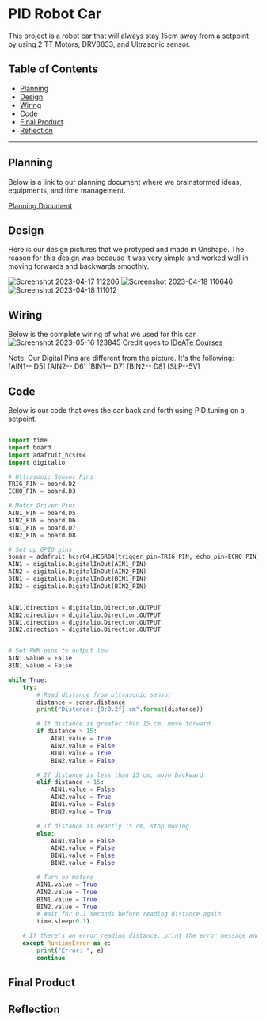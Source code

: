 # PID Robot Car
This project is a robot car that will always stay 15cm away from a setpoint by using 2 TT Motors, DRV8833, and Ultrasonic sensor.
## Table of Contents
* [Planning](#Planning)
* [Design](#Design)
* [Wiring](#Wiring)
* [Code](#Code)
* [Final Product](#Final_Product)
* [Reflection](#Reflection)
---

## Planning
Below is a link to our planning document where we brainstormed ideas, equipments, and time management.

[Planning Document](https://docs.google.com/document/d/1pS8x4_KN1o8x4viN81sqH_3ViWb4FMq0SSYEMJr-LKw/edit#)

## Design
Here is our design pictures that we protyped and made in Onshape. The reason for this design was because it was very simple and worked well in moving forwards and backwards smoothly. 

![Screenshot 2023-04-17 112206](https://user-images.githubusercontent.com/112962044/232820076-10aa31a3-67df-49f4-90ae-312871f2cb4b.png)
![Screenshot 2023-04-18 110646](https://user-images.githubusercontent.com/112962044/232820331-7b2efcb0-1866-4748-aa62-67451eb60ea8.png)
![Screenshot 2023-04-18 111012](https://user-images.githubusercontent.com/112962044/232821432-d45af163-7280-4c60-adc9-660c5de55af6.png)



## Wiring
Below is the complete wiring of what we used for this car. 
![Screenshot 2023-05-16 123845](https://github.com/mhaidar70/car_robot_pid/assets/112962044/7225c21c-cf04-4d3e-a901-3bd05c76d1f3)
Credit goes to [IDeATe Courses](https://courses.ideate.cmu.edu/16-223/f2016/text/ex/Arduino/DRV8833-motor-driver/DRV8833-motor-driver.html)


Note: Our Digital Pins are different from the picture. It's the following:    
[AIN1-- D5]
[AIN2-- D6]
[BIN1-- D7]
[BIN2-- D8]
[SLP--5V]

## Code
Below is our code that oves the car back and forth using PID tuning on a setpoint. 

```python

import time
import board
import adafruit_hcsr04
import digitalio

# Ultrasonic Sensor Pins
TRIG_PIN = board.D2
ECHO_PIN = board.D3

# Motor Driver Pins
AIN1_PIN = board.D5
AIN2_PIN = board.D6
BIN1_PIN = board.D7
BIN2_PIN = board.D8

# Set up GPIO pins
sonar = adafruit_hcsr04.HCSR04(trigger_pin=TRIG_PIN, echo_pin=ECHO_PIN)
AIN1 = digitalio.DigitalInOut(AIN1_PIN)
AIN2 = digitalio.DigitalInOut(AIN2_PIN)
BIN1 = digitalio.DigitalInOut(BIN1_PIN)
BIN2 = digitalio.DigitalInOut(BIN2_PIN)


AIN1.direction = digitalio.Direction.OUTPUT
AIN2.direction = digitalio.Direction.OUTPUT
BIN1.direction = digitalio.Direction.OUTPUT
BIN2.direction = digitalio.Direction.OUTPUT


# Set PWM pins to output low
AIN1.value = False
BIN1.value = False

while True:
    try:
        # Read distance from ultrasonic sensor
        distance = sonar.distance
        print("Distance: {0:0.2f} cm".format(distance))

        # If distance is greater than 15 cm, move forward
        if distance > 15:
            AIN1.value = True
            AIN2.value = False
            BIN1.value = True
            BIN2.value = False

        # If distance is less than 15 cm, move backward
        elif distance < 15:
            AIN1.value = False
            AIN2.value = True
            BIN1.value = False
            BIN2.value = True

        # If distance is exactly 15 cm, stop moving
        else:
            AIN1.value = False
            AIN2.value = False
            BIN1.value = False
            BIN2.value = False

        # Turn on motors
        AIN1.value = True
        AIN2.value = True
        BIN1.value = True
        BIN2.value = True
        # Wait for 0.1 seconds before reading distance again
        time.sleep(0.1)

    # If there's an error reading distance, print the error message and continue
    except RuntimeError as e:
        print("Error: ", e)
        continue
```

## Final Product

## Reflection

